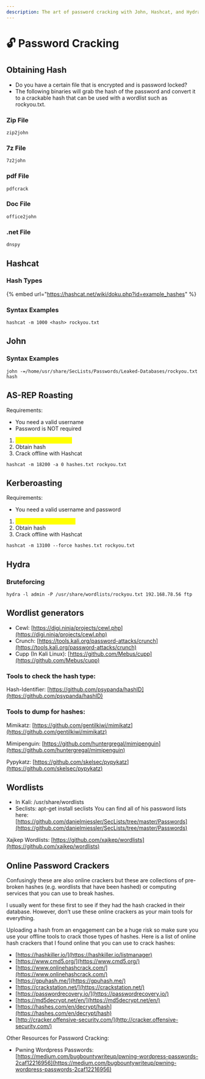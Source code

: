 ```yaml
---
description: The art of password cracking with John, Hashcat, and Hydra.
---
```


# 🔓 Password Cracking

## Obtaining Hash

* Do you have a certain file that is encrypted and is password locked?
* The following binaries will grab the hash of the password and convert it to a crackable hash that can be used with a wordlist such as rockyou.txt.

### Zip File

```
zip2john
```

### 7z File

```
7z2john
```

### pdf File

```
pdfcrack
```

### Doc File

```
office2john
```

### .net File

```
dnspy
```

## Hashcat

### Hash Types

{% embed url="https://hashcat.net/wiki/doku.php?id=example_hashes" %}

### Syntax Examples

```
hashcat -m 1000 <hash> rockyou.txt
```

## John

### Syntax Examples

```
john -=/home/usr/share/SecLists/Passwords/Leaked-Databases/rockyou.txt hash
```

## AS-REP Roasting

Requirements:

* You need a valid username
* Password is NOT required

1. <mark style="color:yellow;">impacket-GetNPUsers</mark>
2. Obtain hash
3. Crack offline with Hashcat

```
hashcat -m 18200 -a 0 hashes.txt rockyou.txt
```

## Kerberoasting

Requirements:

* You need a valid username and password

1. <mark style="color:yellow;">impacket-GetUserSPNs</mark>
2. Obtain hash
3. Crack offline with Hashcat

```
hashcat -m 13100 --force hashes.txt rockyou.txt
```

## Hydra

### Bruteforcing

```
hydra -l admin -P /usr/share/wordlists/rockyou.txt 192.168.78.56 ftp
```

## Wordlist generators

* Cewl: [https://digi.ninja/projects/cewl.php](https://digi.ninja/projects/cewl.php)
* Crunch: [https://tools.kali.org/password-attacks/crunch](https://tools.kali.org/password-attacks/crunch)
* Cupp (In Kali Linux): [https://github.com/Mebus/cupp](https://github.com/Mebus/cupp)

### Tools to check the hash type:

Hash-Identifier: [https://github.com/psypanda/hashID](https://github.com/psypanda/hashID)

### Tools to dump for hashes:

Mimikatz: [https://github.com/gentilkiwi/mimikatz](https://github.com/gentilkiwi/mimikatz)

Mimipenguin: [https://github.com/huntergregal/mimipenguin](https://github.com/huntergregal/mimipenguin)

Pypykatz: [https://github.com/skelsec/pypykatz](https://github.com/skelsec/pypykatz)

## Wordlists

* In Kali: /usr/share/wordlists
* Seclists: apt-get install seclists You can find all of his password lists here: [https://github.com/danielmiessler/SecLists/tree/master/Passwords](https://github.com/danielmiessler/SecLists/tree/master/Passwords)

Xajkep Wordlists: [https://github.com/xajkep/wordlists](https://github.com/xajkep/wordlists)

## **Online Password Crackers**

Confusingly these are also online crackers but these are collections of pre-broken hashes (e.g. wordlists that have been hashed) or computing services that you can use to break hashes.&#x20;

I usually went for these first to see if they had the hash cracked in their database. However, don’t use these online crackers as your main tools for everything.&#x20;

Uploading a hash from an engagement can be a huge risk so make sure you use your offline tools to crack those types of hashes. Here is a list of online hash crackers that I found online that you can use to crack hashes:

* [https://hashkiller.io/](https://hashkiller.io/listmanager)
* [https://www.cmd5.org/](https://www.cmd5.org/)
* [https://www.onlinehashcrack.com/](https://www.onlinehashcrack.com/)
* [https://gpuhash.me/](https://gpuhash.me/)
* [https://crackstation.net/](https://crackstation.net/)
* [https://passwordrecovery.io/](https://passwordrecovery.io/)
* [https://md5decrypt.net/en/](https://md5decrypt.net/en/)
* [https://hashes.com/en/decrypt/hash](https://hashes.com/en/decrypt/hash)
* [http://cracker.offensive-security.com/](http://cracker.offensive-security.com/)

Other Resources for Password Cracking:

* Pwning Wordpress Passwords: [https://medium.com/bugbountywriteup/pwning-wordpress-passwords-2caf12216956](https://medium.com/bugbountywriteup/pwning-wordpress-passwords-2caf12216956)
